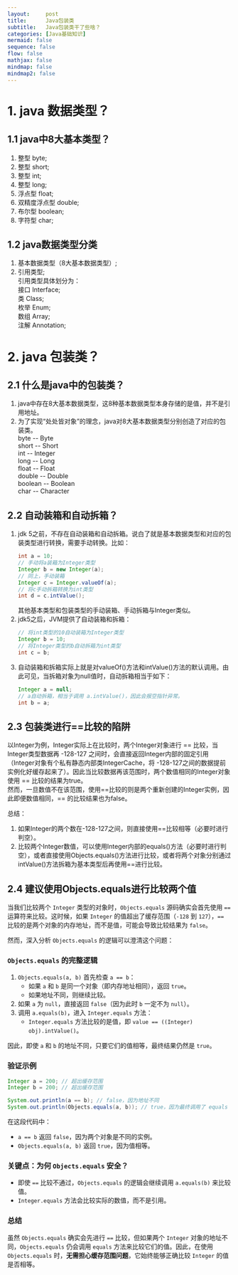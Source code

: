 ```yaml
---
layout:     post
title:      Java包装类
subtitle:   Java包装类干了些啥？
categories: [Java基础知识]
mermaid: false
sequence: false
flow: false
mathjax: false
mindmap: false
mindmap2: false
---
```


# 1. java 数据类型？
## 1.1 java中8大基本类型？
1.  整型 byte;
2.  整型 short;
3.  整型 int;
4.  整型 long;
5.  浮点型 float;
6.  双精度浮点型 double;
7.  布尔型 boolean;
8.  字符型 char;

## 1.2 java数据类型分类
1. 基本数据类型（8大基本数据类型）;
2. 引用类型;  
    引用类型具体划分为：  
    接口 Interface;  
    类 Class;  
    枚举 Enum;  
    数组 Array;  
    注解 Annotation;  
    
# 2. java 包装类？
## 2.1 什么是java中的包装类？
1.  java中存在8大基本数据类型，这8种基本数据类型本身存储的是值，并不是引用地址。
2.  为了实现“处处皆对象”的理念，java对8大基本数据类型分别创造了对应的包装类。    
    byte -- Byte    
    short -- Short  
    int -- Integer  
    long -- Long    
    float -- Float  
    double -- Double    
    boolean -- Boolean  
    char -- Character   
    
## 2.2 自动装箱和自动拆箱？
1.  jdk 5之前，不存在自动装箱和自动拆箱。说白了就是基本数据类型和对应的包装类型进行转换，需要手动转换。比如：  
    ```java
    int a = 10;
    // 手动将a装箱为Integer类型
    Integer b = new Integer(a); 
    // 同上，手动装箱
    Integer c = Integer.valueOf(a);
    // 将c手动拆箱转换为int类型
    int d = c.intValue(); 
    ```
    其他基本类型和包装类型的手动装箱、手动拆箱与Integer类似。  
2.  jdk5之后，JVM提供了自动装箱和拆箱：
    ```java
    // 将int类型的10自动装箱为Integer类型
    Integer b = 10; 
    // 将Integer类型的b自动拆箱为int类型
    int c = b; 
    ```
3.  自动装箱和拆箱实际上就是对valueOf()方法和intValue()方法的默认调用。由此可见，当拆箱对象为null值时，自动拆箱相当于如下：  
    ```java
    Integer a = null;
    // a自动拆箱，相当于调用 a.intValue()，因此会报空指针异常。
    int b = a; 
    ```
    
## 2.3 包装类进行==比较的陷阱
以Integer为例，Integer实际上在比较时，两个Integer对象进行 == 比较，当Integer类型数据再 -128-127 之间时，会直接返回Integer内部的固定引用（Integer对象有个私有静态内部类IntegerCache，将 -128-127之间的数据提前实例化好缓存起来了）。因此当比较数据再该范围时，两个数值相同的Integer对象使用 == 比较的结果为true。  
然而，一旦数值不在该范围，使用==比较的则是两个重新创建的Integer实例，因此即便数值相同，== 的比较结果也为false。

总结：
1.  如果Integer的两个数在-128-127之间，则直接使用==比较相等（必要时进行判空）。
2.  比较两个Integer数值，可以使用Integer内部的equals()方法（必要时进行判空），或者直接使用Objects.equals()方法进行比较，或者将两个对象分别通过intValue()方法拆箱为基本类型后再使用==进行比较。

## 2.4 建议使用Objects.equals进行比较两个值
当我们比较两个 `Integer` 类型的对象时，`Objects.equals` 源码确实会首先使用 `==` 运算符来比较。这时候，如果 `Integer` 的值超出了缓存范围（`-128` 到 `127`），`==` 比较的是两个对象的内存地址，而不是值，可能会导致比较结果为 `false`。

然而，深入分析 `Objects.equals` 的逻辑可以澄清这个问题：

### **`Objects.equals` 的完整逻辑**
1. `Objects.equals(a, b)` 首先检查 `a == b`：
   - 如果 `a` 和 `b` 是同一个对象（即内存地址相同），返回 `true`。
   - 如果地址不同，则继续比较。
2. 如果 `a` 为 `null`，直接返回 `false`（因为此时 `b` 一定不为 `null`）。
3. 调用 `a.equals(b)`，进入 `Integer.equals` 方法：
   - `Integer.equals` 方法比较的是值，即 `value == ((Integer) obj).intValue()`。

因此，即使 `a` 和 `b` 的地址不同，只要它们的值相等，最终结果仍然是 `true`。

### **验证示例**
```java
Integer a = 200; // 超出缓存范围
Integer b = 200; // 超出缓存范围

System.out.println(a == b); // false，因为地址不同
System.out.println(Objects.equals(a, b)); // true，因为最终调用了 equals
```

在这段代码中：
- `a == b` 返回 `false`，因为两个对象是不同的实例。
- `Objects.equals(a, b)` 返回 `true`，因为值相等。

### **关键点：为何 `Objects.equals` 安全？**
- 即使 `==` 比较不通过，`Objects.equals` 的逻辑会继续调用 `a.equals(b)` 来比较值。
- `Integer.equals` 方法会比较实际的数值，而不是引用。

### **总结**
虽然 `Objects.equals` 确实会先进行 `==` 比较，但如果两个 `Integer` 对象的地址不同，`Objects.equals` 仍会调用 `equals` 方法来比较它们的值。因此，在使用 `Objects.equals` 时，**无需担心缓存范围问题**，它始终能够正确比较 `Integer` 的值是否相等。

 




